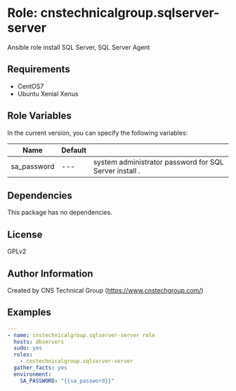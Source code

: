 Role: cnstechnicalgroup.sqlserver-server
========

Ansible role install SQL Server, SQL Server Agent

Requirements
------------

* CentOS7 
* Ubuntu Xenial Xenus

Role Variables
--------------

In the current version, you can specify the following variables:

| Name                  | Default |                                                              |
|-----------------------|---------|--------------------------------------------------------------|
| sa_password           |   ---   | system administrator password for SQL Server install .  |


Dependencies
------------

This package has no dependencies.

License
-------

GPLv2

Author Information
------------------

Created by CNS Technical Group (https://www.cnstechgroup.com/)

Examples
--------

```yaml
---
- name: cnstechnicalgroup.sqlserver-server role 
  hosts: dbservers
  sudo: yes
  roles: 
    - cnstechnicalgroup.sqlserver-server
  gather_facts: yes
  environment:
    SA_PASSWORD: "{{sa_password}}"

```
